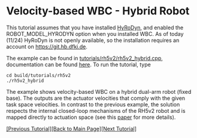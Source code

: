 # Velocity-based WBC - Hybrid Robot

This tutorial assumes that you have installed [HyRoDyn](https://robotik.dfki-bremen.de/en/research/softwaretools/hyrodyn), and enabled the ROBOT_MODEL_HYRODYN option when you installed WBC. As of today (11/24) HyRoDyn is not openly available, so the installation requires an account on https://git.hb.dfki.de. 

The example can be found in [tutorials/rh5v2/rh5v2_hybrid.cpp](https://github.com/ARC-OPT/wbc/blob/master/tutorials/rh5v2/rh5v2_hybrid.cpp), documentation can be found [here](https://arc-opt.github.io/wbc/rh5v2__hybrid_8cpp.html). To run the tutorial, type
```
cd build/tutorials/rh5v2
./rh5v2_hybrid
```
The example shows velocity-based WBC on a hybrid dual-arm robot (fixed base). The outputs are the actuator velocities that comply with the given task space velocities. In contrast to the previous example, the solution respects the internal closed-loop mechanisms of the RH5v2 robot and is mapped directly to actuation space (see this [paper](https://arc-opt.github.io/Documentation/publications/icra_2022/index.html) for more details).

[[Previous Tutorial]](https://arc-opt.github.io/Documentation/tutorials/vel_serial_robot.html)[[Back to Main Page]](https://arc-opt.github.io/Documentation)[[Next Tutorial]](https://arc-opt.github.io/Documentation/tutorials/acc_kuka_iiwa.html)
